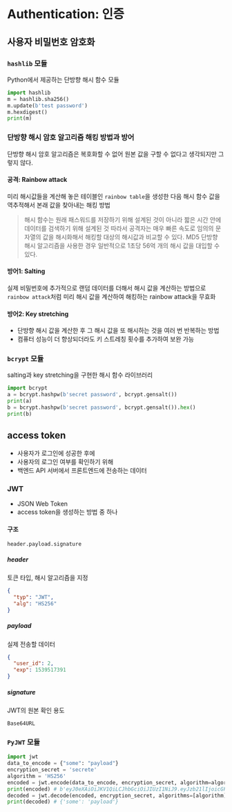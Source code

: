 # Authentication: 인증

## 사용자 비밀번호 암호화

### `hashlib` 모듈

Python에서 제공하는 단방향 해시 함수 모듈

```python
import hashlib
m = hashlib.sha256()
m.update(b'test password')
m.hexdigest()
print(m)
```

### 단방향 해시 암호 알고리즘 해킹 방법과 방어

단방향 해시 암호 알고리즘은 복호화할 수 없어 원본 값을 구할 수 없다고 생각되지만 그렇지 않다.

#### 공격: Rainbow attack

미리 해시값들을 계산해 놓은 테이블인 `rainbow table`을 생성한 다음 해시 함수 값을 역추적해서 본래 값을 찾아내는 해킹 방법

> 해시 함수는 원래 패스워드를 저장하기 위해 설계된 것이 아니라 짧은 시간 안에 데이터를 검색하기 위해 설계된 것
> 따라서 공격자는 매우 빠른 속도로 임의의 문자열의 값을 해시화해서 해킹할 대상의 해시값과 비교할 수 있다.
> MD5 단방향 해시 알고리즘을 사용한 경우 일반적으로 1초당 56억 개의 해시 값을 대입할 수 있다.

#### 방어1: Salting

실제 비밀번호에 추가적으로 랜덤 데이터를 더해서 해시 값을 계산하는 방법으로 `rainbow attack`처럼 미리 해시 값을 계산하여 해킹하는 rainbow attack을 무효화

#### 방어2: Key stretching

- 단방향 해시 값을 계산한 후 그 해시 값을 또 해시하는 것을 여러 번 반복하는 방법
- 컴퓨터 성능이 더 향상되더라도 키 스트레칭 횟수를 추가하여 보완 가능

### `bcrypt` 모듈

salting과 key stretching을 구현한 해시 함수 라이브러리

```python
import bcrypt
a = bcrypt.hashpw(b'secret password', bcrypt.gensalt())
print(a)
b = bcrypt.hashpw(b'secret password', bcrypt.gensalt()).hex()
print(b)
```

## access token

- 사용자가 로그인에 성공한 후에
- 사용자의 로그인 여부를 확인하기 위해
- 백엔드 API 서버에서 프론트엔드에 전송하는 데이터

### JWT

- JSON Web Token
- access token을 생성하는 방법 중 하나

#### 구조

```
header.payload.signature
```

##### header

토큰 타입, 해시 알고리즘을 지정

```json
{
  "typ": "JWT",
  "alg": "HS256"
}
```

##### payload

실제 전송할 데이터

```json
{
  "user_id": 2,
  "exp": 1539517391
}
```

##### signature

JWT의 원본 확인 용도

```
Base64URL
```

### `PyJWT` 모듈

```python
import jwt
data_to_encode = {"some": "payload"}
encryption_secret = 'secrete'
algorithm = 'HS256'
encoded = jwt.encode(data_to_encode, encryption_secret, algorithm=algorithm)
print(encoded) # b'eyJ0eXAiOiJKV1QiLCJhbGciOiJIUzI1NiJ9.eyJzb21lIjoicGF5bG9hZCJ9.j4hydZvraNFUqUHpXw0hYBN9qTRzbm9-yS9h5skNht0'
decoded = jwt.decode(encoded, encryption_secret, algorithms=[algorithm])
print(decoded) # {'some': 'payload'}
```
